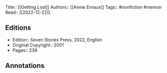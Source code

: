 Title:: [[Getting Lost]]
Authors:: [[Annie Ernaux]]
Tags:: #nonfiction #memoir 
Read:: [[2022-12-22]]

## Editions
- Edition:: Seven Stories Press, 2022, English
- Original Copyright:: 2001
- Pages:: 239

## Annotations
